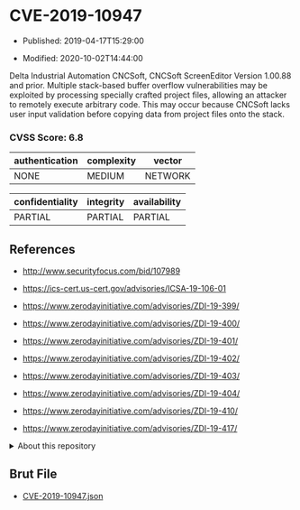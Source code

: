 # CVE-2019-10947

- Published: 2019-04-17T15:29:00

- Modified: 2020-10-02T14:44:00

Delta Industrial Automation CNCSoft, CNCSoft ScreenEditor Version 1.00.88 and prior. Multiple stack-based buffer overflow vulnerabilities may be exploited by processing specially crafted project files, allowing an attacker to remotely execute arbitrary code. This may occur because CNCSoft lacks user input validation before copying data from project files onto the stack.

### CVSS Score: **6.8**

| authentication | complexity | vector |
| --- | --- | --- |
| NONE | MEDIUM | NETWORK |

| confidentiality | integrity | availability |
| --- | --- | --- |
| PARTIAL | PARTIAL | PARTIAL |

## References

* http://www.securityfocus.com/bid/107989

* https://ics-cert.us-cert.gov/advisories/ICSA-19-106-01

* https://www.zerodayinitiative.com/advisories/ZDI-19-399/

* https://www.zerodayinitiative.com/advisories/ZDI-19-400/

* https://www.zerodayinitiative.com/advisories/ZDI-19-401/

* https://www.zerodayinitiative.com/advisories/ZDI-19-402/

* https://www.zerodayinitiative.com/advisories/ZDI-19-403/

* https://www.zerodayinitiative.com/advisories/ZDI-19-404/

* https://www.zerodayinitiative.com/advisories/ZDI-19-410/

* https://www.zerodayinitiative.com/advisories/ZDI-19-417/

<details>
<summary>About this repository</summary> 

  This repository is part of the project [Live Hack CVE](https://github.com/Live-Hack-CVE). Main website can be found [www.live-hack.org](https://www.live-hack.org) 
  
  Made by [Sn0wAlice](https://github.com/Sn0wAlice) for the people that care about security and need to have a feed of the latest CVEs. Hope you enjoy it, don't forget to star the repo and follow me on [Twitter](https://twitter.com/Sn0wAlice) and [Github](https://github.com/Sn0wAlice). And that is my [personnal website](https://www.alice-snow.me/)

  - [Home Page](https://github.com/Live-Hack-CVE)
  - [Framework](https://github.com/Live-Hack-CVE/cve-framework)
  - [CVE database](https://github.com/Live-Hack-CVE/full_database)
  - [Changelog](https://github.com/Live-Hack-CVE/Changelog)
</details>

## Brut File

* [CVE-2019-10947.json](https://raw.githubusercontent.com/Live-Hack-CVE/full_database/main/cves/2019/CVE-2019-10947.json)

